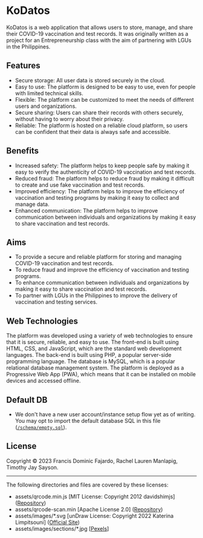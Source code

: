 # KoDatos
KoDatos is a web application that allows users to store, manage, and share their COVID-19 vaccination and test records. It was originally written as a project for an Entrepreneurship class with the aim of partnering with LGUs in the Philippines.

## Features
- Secure storage: All user data is stored securely in the cloud.
- Easy to use: The platform is designed to be easy to use, even for people with limited technical skills.
- Flexible: The platform can be customized to meet the needs of different users and organizations.
- Secure sharing: Users can share their records with others securely, without having to worry about their privacy.
- Reliable: The platform is hosted on a reliable cloud platform, so users can be confident that their data is always safe and accessible.

## Benefits
- Increased safety: The platform helps to keep people safe by making it easy to verify the authenticity of COVID-19 vaccination and test records.
- Reduced fraud: The platform helps to reduce fraud by making it difficult to create and use fake vaccination and test records.
- Improved efficiency: The platform helps to improve the efficiency of vaccination and testing programs by making it easy to collect and manage data.
- Enhanced communication: The platform helps to improve communication between individuals and organizations by making it easy to share vaccination and test records.

## Aims
- To provide a secure and reliable platform for storing and managing COVID-19 vaccination and test records.
- To reduce fraud and improve the efficiency of vaccination and testing programs.
- To enhance communication between individuals and organizations by making it easy to share vaccination and test records.
- To partner with LGUs in the Philippines to improve the delivery of vaccination and testing services.

## Web Technologies
The platform was developed using a variety of web technologies to ensure that it is secure, reliable, and easy to use. The front-end is built using HTML, CSS, and JavaScript, which are the standard web development languages. The back-end is built using PHP, a popular server-side programming language. The database is MySQL, which is a popular relational database management system. The platform is deployed as a Progressive Web App (PWA), which means that it can be installed on mobile devices and accessed offline.

## Default DB
- We don't have a new user account/instance setup flow yet as of writing. You may opt to import the default database SQL in this file ([`/schema/empty.sql`](/schema/empty.sql)).

## License
Copyright © 2023 Francis Dominic Fajardo, Rachel Lauren Manlapig, Timothy Jay Sayson.

---

The following directories and files are covered by these licenses:
- assets/qrcode.min.js [MIT License: Copyright 2012 davidshimjs] ([Repository](https://github.com/davidshimjs/qrcodejs/))
- assets/qrcode-scan.min [Apache License 2.0] ([Repository](https://github.com/mebjas/html5-qrcode))
- assets/images/*.svg [unDraw License: Copyright 2022 Katerina Limpitsouni] ([Official Site](https://undraw.co/))
- assets/images/sections/*.jpg [[Pexels](https://www.pexels.com/)]
